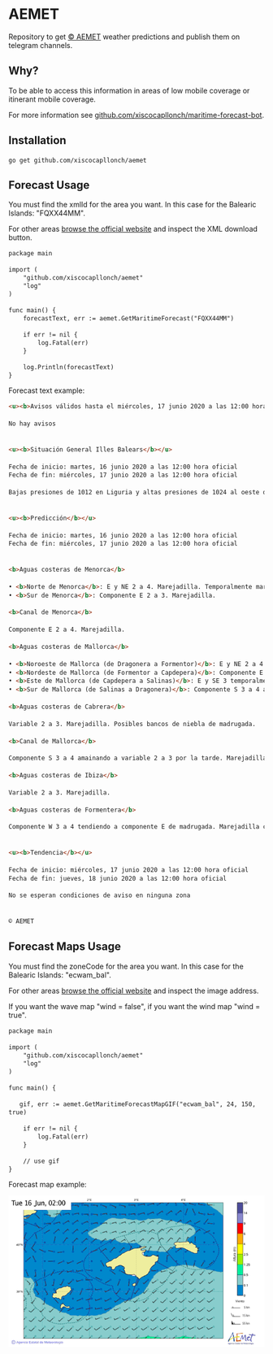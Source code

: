 
# AEMET

Repository to get [© AEMET](http://www.aemet.es) weather predictions and publish them on telegram channels.

## Why?

To be able to access this information in areas of low mobile coverage or itinerant mobile coverage.

For more information see [github.com/xiscocapllonch/maritime-forecast-bot](https://github.com/xiscocapllonch/maritime-forecast-bot).

## Installation

```shell
go get github.com/xiscocapllonch/aemet
```

## Forecast Usage

You must find the xmlId for the area you want. In this case for the Balearic Islands: "FQXX44MM".

For other areas [browse the official website](http://www.aemet.es/en/eltiempo/prediccion/maritima?opc1=0&opc2=martot&opc3=1&area=bal1) and inspect the XML download button.

```golang
package main

import (
    "github.com/xiscocapllonch/aemet"
    "log"
)

func main() {
    forecastText, err := aemet.GetMaritimeForecast("FQXX44MM")
	
    if err != nil {
		log.Fatal(err)
	}
    
    log.Println(forecastText)
}
```

Forecast text example:

```html
<u><b>Avisos válidos hasta el miércoles, 17 junio 2020 a las 12:00 hora oficial</b></u>

No hay avisos


<u><b>Situación General Illes Balears</b></u>

Fecha de inicio: martes, 16 junio 2020 a las 12:00 hora oficial
Fecha de fin: miércoles, 17 junio 2020 a las 12:00 hora oficial

Bajas presiones de 1012 en Liguria y altas presiones de 1024 al oeste del Estrecho con pocos cambios.


<u><b>Predicción</b></u>

Fecha de inicio: martes, 16 junio 2020 a las 12:00 hora oficial
Fecha de fin: miércoles, 17 junio 2020 a las 12:00 hora oficial


<b>Aguas costeras de Menorca</b>

• <b>Norte de Menorca</b>: E y NE 2 a 4. Marejadilla. Temporalmente mar de fondo del N de 1 m.
• <b>Sur de Menorca</b>: Componente E 2 a 3. Marejadilla.

<b>Canal de Menorca</b>

Componente E 2 a 4. Marejadilla.

<b>Aguas costeras de Mallorca</b>

• <b>Noroeste de Mallorca (de Dragonera a Formentor)</b>: E y NE 2 a 4. Marejadilla ocasionalmente marejada por la tarde.
• <b>Nordeste de Mallorca (de Formentor a Capdepera)</b>: Componente E 2 a 4. Marejadilla.
• <b>Este de Mallorca (de Capdepera a Salinas)</b>: E y SE 3 temporalmente variable 2 a 3 por la noche. Marejadilla. Posibles bancos de niebla de madrugada.
• <b>Sur de Mallorca (de Salinas a Dragonera)</b>: Componente S 3 a 4 amainando a variable 2 a 3 por la tarde. Marejadilla ocasionalmente marejada por la tarde. Posibles bancos de niebla de madrugada.

<b>Aguas costeras de Cabrera</b>

Variable 2 a 3. Marejadilla. Posibles bancos de niebla de madrugada.

<b>Canal de Mallorca</b>

Componente S 3 a 4 amainando a variable 2 a 3 por la tarde. Marejadilla.

<b>Aguas costeras de Ibiza</b>

Variable 2 a 3. Marejadilla.

<b>Aguas costeras de Formentera</b>

Componente W 3 a 4 tendiendo a componente E de madrugada. Marejadilla con áreas de marejada por la tarde.


<u><b>Tendencia</b></u>

Fecha de inicio: miércoles, 17 junio 2020 a las 12:00 hora oficial
Fecha de fin: jueves, 18 junio 2020 a las 12:00 hora oficial

No se esperan condiciones de aviso en ninguna zona


© AEMET
```

## Forecast Maps Usage

You must find the zoneCode for the area you want. In this case for the Balearic Islands: "ecwam_bal".

For other areas [browse the official website](http://www.aemet.es/en/eltiempo/prediccion/maritima?opc1=0&opc2=martot&opc3=0&area=bal1) and inspect the image address.

If you want the wave map "wind = false", if you want the wind map "wind = true".

```golang
package main

import (
    "github.com/xiscocapllonch/aemet"
    "log"
)

func main() {

   gif, err := aemet.GetMaritimeForecastMapGIF("ecwam_bal", 24, 150, true)
   
   	if err != nil {
   		log.Fatal(err)
   	}

    // use gif
}
```

Forecast map example:

![](docs/map_output_example.gif)
